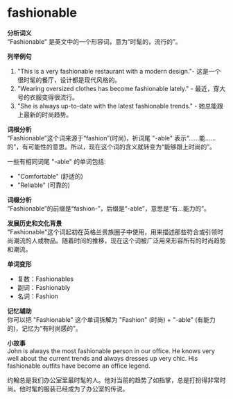 # fashionable

**分析词义**  
“Fashionable” 是英文中的一个形容词，意为“时髦的，流行的”。

  

**列举例句**

  

1.  "This is a very fashionable restaurant with a modern design."- 这是一个很时髦的餐厅，设计都是现代风格的。
2.  "Wearing oversized clothes has become fashionable lately." - 最近，穿大号的衣服变得很流行。
3.  "She is always up-to-date with the latest fashionable trends." - 她总能跟上最新的时尚趋势。

  

**词根分析**  
“Fashionable”这个词来源于“fashion”(时尚)，祈词尾 "-able" 表示“......能......的”，有可能性的意思。所以，现在这个词的含义就转变为“能够跟上时尚的”。

  

一些有相同词尾 "-able" 的单词包括:

  

*   "Comfortable" (舒适的)
*   "Reliable" (可靠的)

  

**词缀分析**  
“Fashionable”的前缀是“fashion-”，后缀是“-able”，意思是“有...能力的”。

  

**发展历史和文化背景**  
"Fashionable"这个词起初在英格兰贵族圈子中使用，用来描述那些符合或引领时尚潮流的人或物品。随着时间的推移，现在这个词被广泛用来形容所有的时尚趋势和潮流。

  

**单词变形**

  

*   复数：Fashionables
*   副词：Fashionably
*   名词：Fashion

  

**记忆辅助**  
你可以把 "Fashionable" 这个单词拆解为 "Fashion" (时尚) + "-able" (有能力的)，记忆为“有时尚感的”。

  

**小故事**  
John is always the most fashionable person in our office. He knows very well about the current trends and always dresses up very chic. His fashionable outfits have become an office legend.

  

约翰总是我们办公室里最时髦的人。他对当前的趋势了如指掌，总是打扮得非常时尚。他时髦的服装已经成为了办公室的传说。
